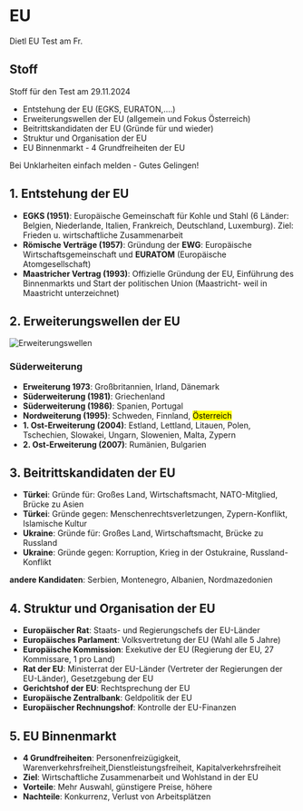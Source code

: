 # EU

Dietl EU Test am Fr.

## Stoff

Stoff für den Test am 29.11.2024

+ Entstehung der EU (EGKS, EURATON,....)
+ Erweiterungswellen der EU (allgemein und Fokus Österreich)
+ Beitrittskandidaten der EU (Gründe für und wieder)
+ Struktur und Organisation der EU
+ EU Binnenmarkt - 4 Grundfreiheiten der EU

Bei Unklarheiten einfach melden - Gutes Gelingen!

## 1. Entstehung der EU

+ **EGKS (1951)**: Europäische Gemeinschaft für Kohle und Stahl (6 Länder: Belgien, Niederlande, Italien, Frankreich, Deutschland, Luxemburg). Ziel: Frieden u. wirtschaftliche Zusammenarbeit
+ **Römische Verträge (1957)**: Gründung der **EWG**: Europäische Wirtschaftsgemeinschaft und **EURATOM** (Europäische Atomgesellschaft)
+ **Maastricher Vertrag (1993)**: Offizielle Gründung der EU, Einführung des Binnenmarkts und Start der politischen Union (Maastricht- weil in Maastricht unterzeichnet)

## 2. Erweiterungswellen der EU

![Erweiterungswellen](/images/erweiterungen.png)

### Süderweiterung

+ **Erweiterung 1973**: Großbritannien, Irland, Dänemark
+ **Süderweiterung (1981)**: Griechenland
+ **Süderweiterung (1986)**: Spanien, Portugal
+ **Nordweiterung (1995)**: Schweden, Finnland, <mark>Österreich</mark>
+ **1. Ost-Erweiterung (2004)**: Estland, Lettland, Litauen, Polen, Tschechien, Slowakei, Ungarn, Slowenien, Malta, Zypern
+ **2. Ost-Erweiterung (2007)**: Rumänien, Bulgarien

## 3. Beitrittskandidaten der EU

+ **Türkei**: Gründe für: Großes Land, Wirtschaftsmacht, NATO-Mitglied, Brücke zu Asien
+ **Türkei**: Gründe gegen: Menschenrechtsverletzungen, Zypern-Konflikt, Islamische Kultur
+ **Ukraine**: Gründe für: Großes Land, Wirtschaftsmacht, Brücke zu Russland
+ **Ukraine**: Gründe gegen: Korruption, Krieg in der Ostukraine, Russland-Konflikt

**andere Kandidaten**: Serbien, Montenegro, Albanien, Nordmazedonien

## 4. Struktur und Organisation der EU

+ **Europäischer Rat**: Staats- und Regierungschefs der EU-Länder
+ **Europäisches Parlament**: Volksvertretung der EU (Wahl alle 5 Jahre)
+ **Europäische Kommission**: Exekutive der EU (Regierung der EU, 27 Kommissare, 1 pro Land)
+ **Rat der EU**: Ministerrat der EU-Länder
(Vertreter der Regierungen der EU-Länder), Gesetzgebung der EU
+ **Gerichtshof der EU**: Rechtsprechung der EU
+ **Europäische Zentralbank**: Geldpolitik der EU
+ **Europäischer Rechnungshof**: Kontrolle der EU-Finanzen

## 5. EU Binnenmarkt

+ **4 Grundfreiheiten**: Personenfreizügigkeit, Warenverkehrsfreiheit,Dienstleistungsfreiheit, Kapitalverkehrsfreiheit
+ **Ziel**: Wirtschaftliche Zusammenarbeit und Wohlstand in der EU
+ **Vorteile**: Mehr Auswahl, günstigere Preise, höhere
+ **Nachteile**: Konkurrenz, Verlust von Arbeitsplätzen
